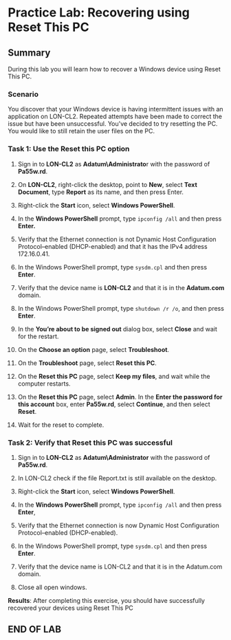 # Practice Lab: Recovering using Reset This PC

## Summary

During this lab you will learn how to recover a Windows device using Reset This
PC.

### Scenario

You discover that your Windows device is having intermittent issues with an
application on LON-CL2. Repeated attempts have been made to correct the issue
but have been unsuccessful. You've decided to try resetting the PC. You would
like to still retain the user files on the PC.

### Task 1: Use the Reset this PC option

1. Sign in to **LON-CL2** as **Adatum\\Administrato**r with the password of
    **Pa55w.rd**.

1. On **LON-CL2**, right-click the desktop, point to **New**, select **Text
    Document**, type **Report** as its name, and then press Enter.

1. Right-click the **Start** icon, select **Windows PowerShell**.

1. In the **Windows PowerShell** prompt, type `ipconfig /all` and then press
    **Enter.**

1. Verify that the Ethernet connection is not Dynamic Host Configuration
    Protocol–enabled (DHCP-enabled) and that it has the IPv4 address
    172.16.0.41.

1. In the Windows PowerShell prompt, type `sysdm.cpl` and then press **Enter**.

1. Verify that the device name is **LON-CL2** and that it is in the
    **Adatum.com** domain.

1. In the Windows PowerShell prompt, type `shutdown /r /o`, and then press
    **Enter**.

1. In the **You’re about to be signed out** dialog box, select **Close** and
    wait for the restart.

1. On the **Choose an option** page, select **Troubleshoot**.

1. On the **Troubleshoot** page, select **Reset this PC**.

1. On the **Reset this PC** page, select **Keep my files**, and wait while the
    computer restarts.

1. On the **Reset this PC** page, select **Admin**. In the **Enter the password
    for this account** box, enter **Pa55w.rd**, select **Continue**, and then
    select **Reset**.

1. Wait for the reset to complete.

### Task 2: Verify that Reset this PC was successful

1. Sign in to **LON-CL2** as **Adatum\\Administrator** with the password of
    **Pa55w.rd**.

1. In LON-CL2 check if the file Report.txt is still available on the desktop.

1. Right-click the **Start** icon, select **Windows PowerShell**.

1. In the **Windows PowerShell** prompt, type `ipconfig /all` and then press
    **Enter**,

1. Verify that the Ethernet connection is now Dynamic Host Configuration
    Protocol–enabled (DHCP-enabled).

1. In the Windows PowerShell prompt, type `sysdm.cpl` and then press **Enter**.

1. Verify that the device name is LON-CL2 and that it is in the Adatum.com
    domain.

1. Close all open windows.

**Results**: After completing this exercise, you should have successfully
recovered your devices using Reset This PC

## END OF LAB
